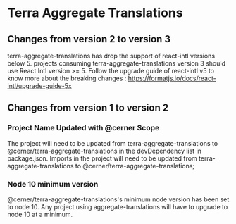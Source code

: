 # Terra Aggregate Translations

## Changes from version 2 to version 3

terra-aggregate-translations has drop the support of react-intl versions below 5. projects consuming terra-aggregate-translations version 3 should use React Intl version >= 5.
Follow the upgrade guide of react-intl v5 to know more about the breaking changes : https://formatjs.io/docs/react-intl/upgrade-guide-5x 

## Changes from version 1 to version 2

### Project Name Updated with @cerner Scope

The project will need to be updated from terra-aggregate-translations to @cerner/terra-aggregate-translations in the devDependency list in package.json. Imports in the project will need to be updated from terra-aggregate-translations to @cerner/terra-aggregate-translations;

### Node 10 minimum version

@cerner/terra-aggregate-translations's minimum node version has been set to node 10. Any project using aggregate-translations will have to upgrade to node 10 at a minimum.
